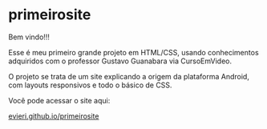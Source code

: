 # primeirosite
Bem vindo!!!

Esse é meu primeiro grande projeto em HTML/CSS, usando conhecimentos adquiridos com o professor Gustavo Guanabara via CursoEmVideo.

O projeto se trata de um site explicando a origem da plataforma Android, com layouts responsivos e todo o básico de CSS.

Você pode acessar o site aqui:

<a href="https://evieri.github.io/primeirosite/" target="_self">evieri.github.io/primeirosite<a>
